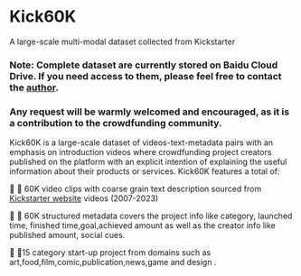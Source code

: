 # Kick60K
A large-scale multi-modal dataset collected from Kickstarter


### Note: Complete dataset are currently stored on Baidu Cloud Drive. If you need access to them, please feel free to contact the [author](mailto:zjzhang2023@hkbu.edu.hk.com). 
### Any request will be warmly welcomed and encouraged, as it is a contribution to the crowdfunding community.

Kick60K is a large-scale dataset of videos-text-metadata pairs with an emphasis on introduction videos where crowdfunding project creators published on the platform with an explicit intention of explaining the useful information about their products or services.
Kick60K features a total of:

🌼 :blossom: 60K video clips with coarse grain text description sourced from [Kickstarter website](https://www.kickstarter.com/discover/advanced?ref=discovery_overlay) videos (2007-2023)

🌼 :blossom: 60K structured metadata covers the project info like category, launched time, finished time,goal,achieved amount as well as the creator info like published amount, social cues.

🌼 :blossom:15 category start-up project from domains such as art,food,film,comic,publication,news,game and design .


